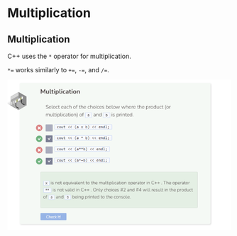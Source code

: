 # Multiplication
## Multiplication
C++ uses the `*` operator for multiplication.

`*=` works similarly to `+=`, `-=`, and `/=`.

![Question 8](_assets/Q8.png)
